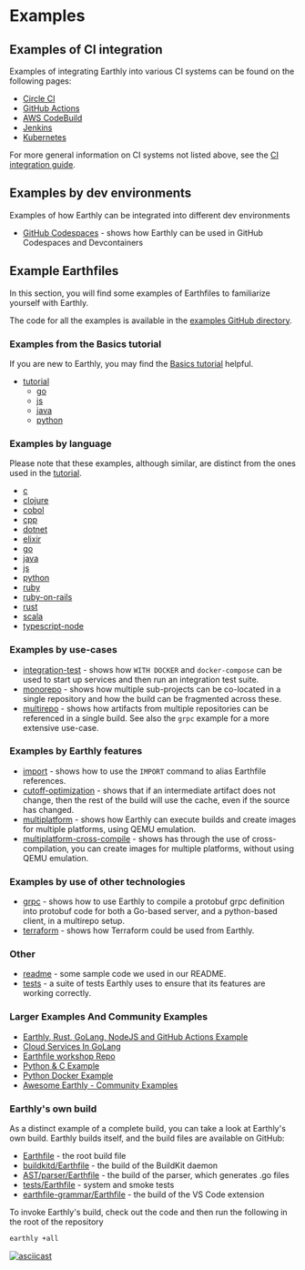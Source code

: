 # Examples

## Examples of CI integration

Examples of integrating Earthly into various CI systems can be found on the following pages:

- [Circle CI](../ci-integration/guides/circle-integration.md)
- [GitHub Actions](../ci-integration/guides/gh-actions-integration.md)
- [AWS CodeBuild](../ci-integration/guides/codebuild-integration.md)
- [Jenkins](../ci-integration/guides/jenkins.md)
- [Kubernetes](../ci-integration/guides/kubernetes.md)

For more general information on CI systems not listed above, see the [CI integration guide](../ci-integration/overview.md).

## Examples by dev environments

Examples of how Earthly can be integrated into different dev environments

- [GitHub Codespaces](https://github.com/earthly/codespaces-example) - shows how Earthly can be used in GitHub Codespaces and Devcontainers

## Example Earthfiles

In this section, you will find some examples of Earthfiles to familiarize yourself with Earthly.

The code for all the examples is available in the [examples GitHub directory](https://github.com/earthbuild/earthbuild/tree/main/examples).

<!-- NOTE: If you change this, please also change examples/README.md -->

### Examples from the Basics tutorial

If you are new to Earthly, you may find the [Basics tutorial](../basics/basics.md) helpful.

- [tutorial](https://github.com/earthbuild/earthbuild/tree/main/examples/tutorial)
  - [go](https://github.com/earthbuild/earthbuild/tree/main/examples/tutorial/go)
  - [js](https://github.com/earthbuild/earthbuild/tree/main/examples/tutorial/js)
  - [java](https://github.com/earthbuild/earthbuild/tree/main/examples/tutorial/java)
  - [python](https://github.com/earthbuild/earthbuild/tree/main/examples/tutorial/python)

### Examples by language

Please note that these examples, although similar, are distinct from the ones used in the [tutorial](https://github.com/earthbuild/earthbuild/tree/main/examples/tutorial).

<!-- vale HouseStyle.Spelling = NO -->

- [c](https://github.com/earthbuild/earthbuild/tree/main/examples/c)
- [clojure](https://github.com/earthbuild/earthbuild/tree/main/examples/clojure)
- [cobol](https://github.com/earthbuild/earthbuild/tree/main/examples/cobol)
- [cpp](https://github.com/earthbuild/earthbuild/tree/main/examples/cpp)
- [dotnet](https://github.com/earthbuild/earthbuild/tree/main/examples/dotnet)
- [elixir](https://github.com/earthbuild/earthbuild/tree/main/examples/elixir)
- [go](https://github.com/earthbuild/earthbuild/tree/main/examples/go)
- [java](https://github.com/earthbuild/earthbuild/tree/main/examples/java)
- [js](https://github.com/earthbuild/earthbuild/tree/main/examples/js)
- [python](https://github.com/earthbuild/earthbuild/tree/main/examples/python)
- [ruby](https://github.com/earthbuild/earthbuild/tree/main/examples/ruby)
- [ruby-on-rails](https://github.com/earthbuild/earthbuild/tree/main/examples/ruby-on-rails)
- [rust](https://github.com/earthbuild/earthbuild/tree/main/examples/rust)
- [scala](https://github.com/earthbuild/earthbuild/tree/main/examples/scala)
- [typescript-node](https://github.com/earthbuild/earthbuild/tree/main/examples/typescript-node)
<!-- vale HouseStyle.Spelling = YES -->

### Examples by use-cases

- [integration-test](https://github.com/earthbuild/earthbuild/tree/main/examples/integration-test) - shows how `WITH DOCKER` and `docker-compose` can be used to start up services and then run an integration test suite.
- [monorepo](https://github.com/earthbuild/earthbuild/tree/main/examples/monorepo) - shows how multiple sub-projects can be co-located in a single repository and how the build can be fragmented across these.
- [multirepo](https://github.com/earthbuild/earthbuild/tree/main/examples/multirepo) - shows how artifacts from multiple repositories can be referenced in a single build. See also the `grpc` example for a more extensive use-case.

### Examples by Earthly features

- [import](https://github.com/earthbuild/earthbuild/tree/main/examples/import) - shows how to use the `IMPORT` command to alias Earthfile references.
- [cutoff-optimization](https://github.com/earthbuild/earthbuild/tree/main/examples/cutoff-optimization) - shows that if an intermediate artifact does not change, then the rest of the build will use the cache, even if the source has changed.
- [multiplatform](https://github.com/earthbuild/earthbuild/tree/main/examples/multiplatform) - shows how Earthly can execute builds and create images for multiple platforms, using QEMU emulation.
- [multiplatform-cross-compile](https://github.com/earthbuild/earthbuild/tree/main/examples/multiplatform-cross-compile) - shows has through the use of cross-compilation, you can create images for multiple platforms, without using QEMU emulation.

### Examples by use of other technologies

- [grpc](https://github.com/earthbuild/earthbuild/tree/main/examples/grpc) - shows how to use Earthly to compile a protobuf grpc definition into protobuf code for both a Go-based server, and a python-based client, in a multirepo setup.
- [terraform](https://github.com/earthbuild/earthbuild/tree/main/examples/terraform) - shows how Terraform could be used from Earthly.

### Other

- [readme](https://github.com/earthbuild/earthbuild/tree/main/examples/readme) - some sample code we used in our README.
- [tests](https://github.com/earthbuild/earthbuild/tree/main/tests) - a suite of tests Earthly uses to ensure that its features are working correctly.

### Larger Examples And Community Examples

- [Earthly, Rust, GoLang, NodeJS and GitHub Actions Example](https://github.com/earthbuild/earthbuild-vs-gha)
- [Cloud Services In GoLang](https://github.com/earthly/cloud-services-example)
- [Earthfile workshop Repo](https://github.com/earthly/workshop-2023-09-18)
- [Python & C Example](https://github.com/earthly/pymerge)
- [Python Docker Example](https://github.com/earthly/build-transpose/blob/main/Earthfile)
- [Awesome Earthly - Community Examples](https://github.com/earthly/awesome-earthly)

### Earthly's own build

As a distinct example of a complete build, you can take a look at Earthly's own build. Earthly builds itself, and the build files are available on GitHub:

<!--

GitBook currently has a bug where any references to an "Earthfile" gets confused with "docs/Earthfile" and somehow appends a /README.md

e.g. https://github.com/EarthBuild/earthbuild/blob/main/Earthfile is changed to https://github.com/EarthBuild/earthbuidl/blob/main/Earthfile/README.md

Here's a snip from an support request with gitbook:

    On Thu, Dec 23, 2021 at 7:15:12 UTC, GitBook Support <support@gitbook.com> wrote:

    There is a file:

    https://github.com/EarthBuild/earthbuild/blob/main/Earthfile

    And you want to reference it directly in your GitBook space as a link.

    The problem here is that GitBook is thrown off by the fact it has a folder under the docs root. Remember you documentation root is set to /docs.

    So when it sees that reference, it assumes you are referencing a default README.md file under that folder. The folder I am talking about is this one:

    https://github.com/EarthBuild/earthbuild/tree/main/docs/earthfile

    Now, the question is, if there's an easy way out of this.

    On Thu, Dec 23, 2021 at 11:41:41 UTC, GitBook Support <support@gitbook.com> wrote:

    I can't confirm it yet, but this might be an edge case that we could patch.

    One not very ideal workaround I thought of is to temporarily switch to shortened URLs for those that fail because of this scenario.


* [Earthfile](https://github.com/EarthBuild/earthbuild/blob/main/Earthfile) - the root build file
* [buildkitd/Earthfile](https://github.com/EarthBuild/earthbuild/blob/main/buildkitd/Earthfile) - the build of the BuildKit daemon
* [AST/parser/Earthfile](https://github.com/EarthBuild/earthbuild/blob/main/ast/parser/Earthfile) - the build of the parser, which generates .go files
* [tests/Earthfile](https://github.com/EarthBuild/earthbuild/blob/main/tests/Earthfile) - system and smoke tests
* [earthfile-grammar/Earthfile](https://github.com/EarthBuild/earthfile-grammar/blob/main/Earthfile) - the build of the VS Code extension
-->

- [Earthfile](https://tinyurl.com/yt3d3cx6) - the root build file
- [buildkitd/Earthfile](https://tinyurl.com/yvnpuru7) - the build of the BuildKit daemon
- [AST/parser/Earthfile](https://tinyurl.com/2k3u4vty) - the build of the parser, which generates .go files
- [tests/Earthfile](https://tinyurl.com/2p8ws579) - system and smoke tests
- [earthfile-grammar/Earthfile](https://tinyurl.com/2vyjprt6) - the build of the VS Code extension

To invoke Earthly's build, check out the code and then run the following in the root of the repository

```bash
earthly +all
```

[![asciicast](https://asciinema.org/a/313845.svg)](https://asciinema.org/a/313845)
